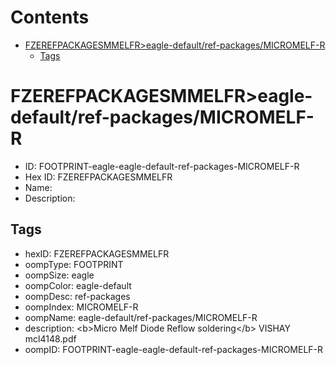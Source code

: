 



Contents
========

* [FZEREFPACKAGESMMELFR>eagle-default/ref-packages/MICROMELF-R](#fzerefpackagesmmelfreagle-defaultref-packagesmicromelf-r)
	* [Tags](#tags)

# FZEREFPACKAGESMMELFR>eagle-default/ref-packages/MICROMELF-R

- ID: FOOTPRINT-eagle-eagle-default-ref-packages-MICROMELF-R
- Hex ID: FZEREFPACKAGESMMELFR
- Name: 
- Description: 

## Tags

- hexID: FZEREFPACKAGESMMELFR
- oompType: FOOTPRINT
- oompSize: eagle
- oompColor: eagle-default
- oompDesc: ref-packages
- oompIndex: MICROMELF-R
- oompName: eagle-default/ref-packages/MICROMELF-R
- description: &lt;b&gt;Micro Melf Diode Reflow soldering&lt;/b&gt; VISHAY mcl4148.pdf
- oompID: FOOTPRINT-eagle-eagle-default-ref-packages-MICROMELF-R
